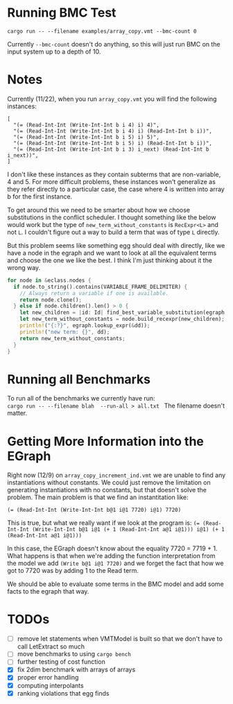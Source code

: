 # Running BMC Test

`cargo run -- --filename examples/array_copy.vmt --bmc-count 0`

Currently `--bmc-count` doesn't do anything, so this will just run BMC on the input system up to a depth of 10. 

# Notes
Currently (11/22), when you run `array_copy.vmt` you will find the following instances: 

```
[
  "(= (Read-Int-Int (Write-Int-Int b i 4) i) 4)",
  "(= (Read-Int-Int (Write-Int-Int b i 4) i) (Read-Int-Int b i))",
  "(= (Read-Int-Int (Write-Int-Int b i 5) i) 5)",
  "(= (Read-Int-Int (Write-Int-Int b i 5) i) (Read-Int-Int b i))",
  "(= (Read-Int-Int (Write-Int-Int b i 3) i_next) (Read-Int-Int b i_next))",
]
```

I don't like these instances as they contain subterms that are non-variable, 4 and 5. 
For more difficult problems, these instances won't generalize as they refer directly
to a particular case, the case where 4 is written into array b for the first instance. 

To get around this we need to be smarter about how we choose substitutions in the 
conflict scheduler. I thought something like the below would work but the type 
of `new_term_without_constants` is `RecExpr<L>` and not `L`. I couldn't figure
out a way to build a term that was of type `L` directly. 

But this problem seems like something egg should deal with directly, like we have a 
node in the egraph and we want to look at all the equivalent terms and choose the 
one we like the best. I think I'm just thinking about it the wrong way. 

```rust
for node in &eclass.nodes {
  if node.to_string().contains(VARIABLE_FRAME_DELIMITER) {
    // Always return a variable if one is available.
    return node.clone();
  } else if node.children().len() > 0 {
    let new_children = |id: Id| find_best_variable_substitution(egraph, &egraph[id]);
    let new_term_without_constants = node.build_recexpr(new_children);
    println!("{:?}", egraph.lookup_expr(&dd));
    println!("new term: {}", dd);
    return new_term_without_constants;
  }
}
```

# Running all Benchmarks 
To run all of the benchmarks we currently have run:  
`cargo run -- --filename blah  --run-all > all.txt `
The filename doesn't matter. 

# Getting More Information into the EGraph

Right now (12/9) on `array_copy_increment_ind.vmt` we are unable to find any instantiations without constants. 
We could just remove the limitation on generating instantiations with no constants, but that doesn't solve the 
problem. The main problem is that we find an instantitation like: 

`(= (Read-Int-Int (Write-Int-Int b@1 i@1 7720) i@1) 7720)`

This is true, but what we really want if we look at the program is:
`(= (Read-Int-Int (Write-Int-Int b@1 i@1 (+ 1 (Read-Int-Int a@1 i@1))) i@1) (+ 1 (Read-Int-Int a@1 i@1)))`

In this case, the EGraph doesn't know about the equality 7720 = 7719 + 1. What happens is that when we're 
adding the function interpretation from the model we add `(Write b@1 i@1 7720)` and we forget the fact that
how we got to 7720 was by adding 1 to the Read term. 

We should be able to evaluate some terms in the BMC model and add some facts to the egraph that way. 

# TODOs
- [ ] remove let statements when VMTModel is built so that we don't have to call LetExtract so much
- [ ] move benchmarks to using `cargo bench`
- [ ] further testing of cost function
- [x] fix 2dim benchmark with arrays of arrays
- [x] proper error handling
- [x] computing interpolants
- [x] ranking violations that egg finds
